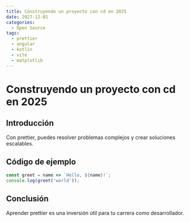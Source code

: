 ```yaml
---
title: Construyendo un proyecto con cd en 2025
date: 2027-12-01
categories:
  - Open Source
tags:
  - prettier
  - angular
  - kotlin
  - vite
  - matplotlib
---
```


# Construyendo un proyecto con cd en 2025

## Introducción

Con prettier, puedes resolver problemas complejos y crear soluciones escalables.

## Código de ejemplo

```javascript
const greet = name => `Hello, ${name}!`;
console.log(greet('world'));
```

## Conclusión

Aprender prettier es una inversión útil para tu carrera como desarrollador.